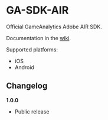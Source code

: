 GA-SDK-AIR
==========

Official GameAnalytics Adobe AIR SDK.

Documentation in the [wiki](https://github.com/GameAnalytics/GA-SDK-AIR/wiki).

Supported platforms:

* iOS
* Android

Changelog
---------
<!--(CHANGELOG_TOP)-->
**1.0.0**
* Public release
